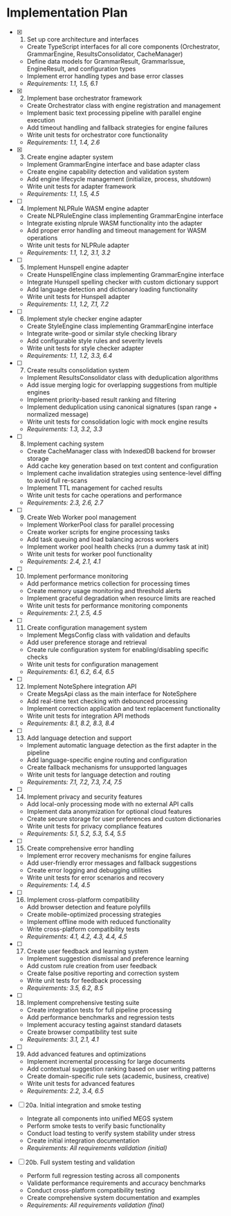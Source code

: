# Implementation Plan

- [x] 1. Set up core architecture and interfaces
  - Create TypeScript interfaces for all core components (Orchestrator, GrammarEngine, ResultsConsolidator, CacheManager)
  - Define data models for GrammarResult, GrammarIssue, EngineResult, and configuration types
  - Implement error handling types and base error classes
  - _Requirements: 1.1, 1.5, 6.1_

- [x] 2. Implement base orchestrator framework
  - Create Orchestrator class with engine registration and management
  - Implement basic text processing pipeline with parallel engine execution
  - Add timeout handling and fallback strategies for engine failures
  - Write unit tests for orchestrator core functionality
  - _Requirements: 1.1, 1.4, 2.6_

- [x] 3. Create engine adapter system
  - Implement GrammarEngine interface and base adapter class
  - Create engine capability detection and validation system
  - Add engine lifecycle management (initialize, process, shutdown)
  - Write unit tests for adapter framework
  - _Requirements: 1.1, 1.5, 4.5_

- [ ] 4. Implement NLPRule WASM engine adapter
  - Create NLPRuleEngine class implementing GrammarEngine interface
  - Integrate existing nlprule WASM functionality into the adapter
  - Add proper error handling and timeout management for WASM operations
  - Write unit tests for NLPRule adapter
  - _Requirements: 1.1, 1.2, 3.1, 3.2_

- [ ] 5. Implement Hunspell engine adapter
  - Create HunspellEngine class implementing GrammarEngine interface
  - Integrate Hunspell spelling checker with custom dictionary support
  - Add language detection and dictionary loading functionality
  - Write unit tests for Hunspell adapter
  - _Requirements: 1.1, 1.2, 7.1, 7.2_

- [ ] 6. Implement style checker engine adapter
  - Create StyleEngine class implementing GrammarEngine interface
  - Integrate write-good or similar style checking library
  - Add configurable style rules and severity levels
  - Write unit tests for style checker adapter
  - _Requirements: 1.1, 1.2, 3.3, 6.4_

- [ ] 7. Create results consolidation system
  - Implement ResultsConsolidator class with deduplication algorithms
  - Add issue merging logic for overlapping suggestions from multiple engines
  - Implement priority-based result ranking and filtering
  - Implement deduplication using canonical signatures (span range + normalized message)
  - Write unit tests for consolidation logic with mock engine results
  - _Requirements: 1.3, 3.2, 3.3_

- [ ] 8. Implement caching system
  - Create CacheManager class with IndexedDB backend for browser storage
  - Add cache key generation based on text content and configuration
  - Implement cache invalidation strategies using sentence-level diffing to avoid full re-scans
  - Implement TTL management for cached results
  - Write unit tests for cache operations and performance
  - _Requirements: 2.3, 2.6, 2.7_

- [ ] 9. Create Web Worker pool management
  - Implement WorkerPool class for parallel processing
  - Create worker scripts for engine processing tasks
  - Add task queuing and load balancing across workers
  - Implement worker pool health checks (run a dummy task at init)
  - Write unit tests for worker pool functionality
  - _Requirements: 2.4, 2.1, 4.1_

- [ ] 10. Implement performance monitoring
  - Add performance metrics collection for processing times
  - Create memory usage monitoring and threshold alerts
  - Implement graceful degradation when resource limits are reached
  - Write unit tests for performance monitoring components
  - _Requirements: 2.1, 2.5, 4.5_

- [ ] 11. Create configuration management system
  - Implement MegsConfig class with validation and defaults
  - Add user preference storage and retrieval
  - Create rule configuration system for enabling/disabling specific checks
  - Write unit tests for configuration management
  - _Requirements: 6.1, 6.2, 6.4, 6.5_

- [ ] 12. Implement NoteSphere integration API
  - Create MegsApi class as the main interface for NoteSphere
  - Add real-time text checking with debounced processing
  - Implement correction application and text replacement functionality
  - Write unit tests for integration API methods
  - _Requirements: 8.1, 8.2, 8.3, 8.4_

- [ ] 13. Add language detection and support
  - Implement automatic language detection as the first adapter in the pipeline
  - Add language-specific engine routing and configuration
  - Create fallback mechanisms for unsupported languages
  - Write unit tests for language detection and routing
  - _Requirements: 7.1, 7.2, 7.3, 7.4, 7.5_

- [ ] 14. Implement privacy and security features
  - Add local-only processing mode with no external API calls
  - Implement data anonymization for optional cloud features
  - Create secure storage for user preferences and custom dictionaries
  - Write unit tests for privacy compliance features
  - _Requirements: 5.1, 5.2, 5.3, 5.4, 5.5_

- [ ] 15. Create comprehensive error handling
  - Implement error recovery mechanisms for engine failures
  - Add user-friendly error messages and fallback suggestions
  - Create error logging and debugging utilities
  - Write unit tests for error scenarios and recovery
  - _Requirements: 1.4, 4.5_

- [ ] 16. Implement cross-platform compatibility
  - Add browser detection and feature polyfills
  - Create mobile-optimized processing strategies
  - Implement offline mode with reduced functionality
  - Write cross-platform compatibility tests
  - _Requirements: 4.1, 4.2, 4.3, 4.4, 4.5_

- [ ] 17. Create user feedback and learning system
  - Implement suggestion dismissal and preference learning
  - Add custom rule creation from user feedback
  - Create false positive reporting and correction system
  - Write unit tests for feedback processing
  - _Requirements: 3.5, 6.2, 8.5_

- [ ] 18. Implement comprehensive testing suite
  - Create integration tests for full pipeline processing
  - Add performance benchmarks and regression tests
  - Implement accuracy testing against standard datasets
  - Create browser compatibility test suite
  - _Requirements: 3.1, 2.1, 4.1_

- [ ] 19. Add advanced features and optimizations
  - Implement incremental processing for large documents
  - Add contextual suggestion ranking based on user writing patterns
  - Create domain-specific rule sets (academic, business, creative)
  - Write unit tests for advanced features
  - _Requirements: 2.2, 3.4, 6.5_

- [ ] 20a. Initial integration and smoke testing
  - Integrate all components into unified MEGS system
  - Perform smoke tests to verify basic functionality
  - Conduct load testing to verify system stability under stress
  - Create initial integration documentation
  - _Requirements: All requirements validation (initial)_

- [ ] 20b. Full system testing and validation
  - Perform full regression testing across all components
  - Validate performance requirements and accuracy benchmarks
  - Conduct cross-platform compatibility testing
  - Create comprehensive system documentation and examples
  - _Requirements: All requirements validation (final)_